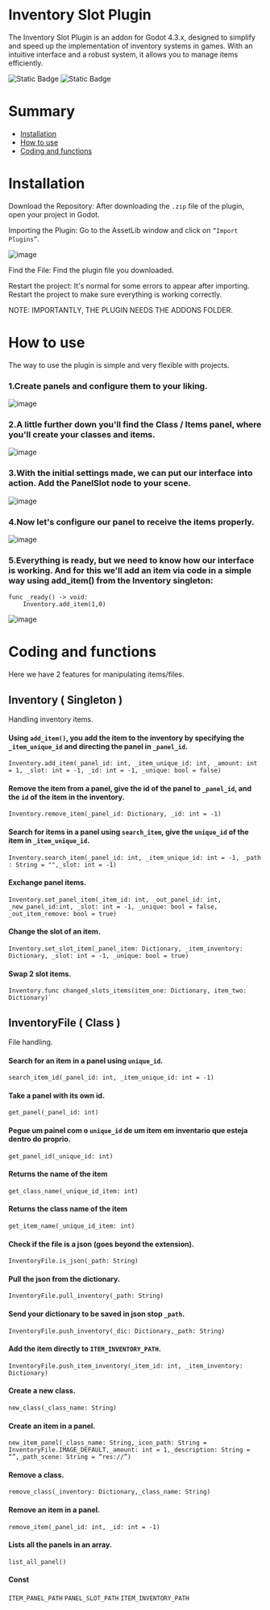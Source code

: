 
# Inventory Slot Plugin
The Inventory Slot Plugin is an addon for Godot 4.3.x, designed to simplify and speed up the implementation of inventory systems in games. With an intuitive interface and a robust system, it allows you to manage items efficiently.

<img alt="Static Badge" src="https://img.shields.io/badge/current%20version-0.8.0-red"> <img alt="Static Badge" src="https://img.shields.io/badge/godot%20version-4.3.x.stable-blue">

# Summary

- [Installation](#installation)
- [How to use](#how-to-use)
- [Coding and functions](#code-and-functions)
  
# Installation
Download the Repository:
	After downloading the `.zip` file of the plugin, open your project in Godot.

Importing the Plugin:
	Go to the AssetLib window and click on `“Import Plugins”`.

![image](https://github.com/user-attachments/assets/27baefb5-0270-48c6-a943-e276f317e269)

Find the File:
	Find the plugin file you downloaded.

Restart the project:
	It's normal for some errors to appear after importing. Restart the project to make sure everything is working correctly.

NOTE: IMPORTANTLY, THE PLUGIN NEEDS THE ADDONS FOLDER.

# How to use

  The way to use the plugin is simple and very flexible with projects.

### 1.Create panels and configure them to your liking.

![image](https://github.com/user-attachments/assets/c1e7cbeb-37ff-4cd1-b118-5ec80d8b924c)


### 2.A little further down you'll find the Class / Items panel, where you'll create your classes and items.

![image](https://github.com/user-attachments/assets/78dcb515-1a22-442f-b400-e9494b45c1d2)


### 3.With the initial settings made, we can put our interface into action. Add the PanelSlot node to your scene.

![image](https://github.com/user-attachments/assets/e8abf05a-7a47-4866-a7f7-da82fa517d1f)


### 4.Now let's configure our panel to receive the items properly.

![image](https://github.com/user-attachments/assets/3dd75d63-89f7-47a6-a2b8-8ba804122135)


### 5.Everything is ready, but we need to know how our interface is working. And for this we'll add an item via code in a simple way using add_item() from the Inventory singleton:

	func _ready() -> void:
		Inventory.add_item(1,0)

![image](https://github.com/user-attachments/assets/4f0912d9-5afe-41fe-891d-dbb15ad9845d)


# Coding and functions

  Here we have 2 features for manipulating items/files.
  
## Inventory ( Singleton )
  
  Handling inventory items.

  #### Using `add_item()`, you add the item to the inventory by specifying the `_item_unique_id` and directing the panel in `_panel_id`. 
	Inventory.add_item(_panel_id: int, _item_unique_id: int, _amount: int = 1, _slot: int = -1, _id: int = -1, _unique: bool = false)
  #### Remove the item from a panel, give the id of the panel to `_panel_id`, and the `id` of the item in the inventory.
	Inventory.remove_item(_panel_id: Dictionary, _id: int = -1)
  #### Search for items in a panel using `search_item`, give the `unique_id` of the item in `_item_unique_id`.
	Inventory.search_item(_panel_id: int, _item_unique_id: int = -1, _path : String = "",_slot: int = -1)
  #### Exchange panel items.
	Inventory.set_panel_item(_item_id: int, _out_panel_id: int, _new_panel_id:int, _slot: int = -1, _unique: bool = false, _out_item_remove: bool = true)
  #### Change the slot of an item.
	Inventory.set_slot_item(_panel_item: Dictionary, _item_inventory: Dictionary, _slot: int = -1, _unique: bool = true)
  #### Swap 2 slot items.
	Inventory.func changed_slots_items(item_one: Dictionary, item_two: Dictionary)`


## InventoryFile ( Class )
  File handling.
  
  #### Search for an item in a panel using `unique_id`.
	search_item_id(_panel_id: int, _item_unique_id: int = -1)
  #### Take a panel with its own id.
	get_panel(_panel_id: int)
  #### Pegue um painel com o `unique_id` de um item em inventario que esteja dentro do proprio.
	get_panel_id(_unique_id: int)
  #### Returns the name of the item
	get_class_name(_unique_id_item: int)
  #### Returns the class name of the item
	get_item_name(_unique_id_item: int)
  #### Check if the file is a json (goes beyond the extension).
	InventoryFile.is_json(_path: String)
  #### Pull the json from the dictionary.
	InventoryFile.pull_inventory(_path: String)
  #### Send your dictionary to be saved in json stop `_path`.
	InventoryFile.push_inventory(_dic: Dictionary,_path: String)
  #### Add the item directly to `ITEM_INVENTORY_PATH`.
	InventoryFile.push_item_inventory(_item_id: int, _item_inventory: Dictionary)
  #### Create a new class.
	new_class(_class_name: String)
  #### Create an item in a panel.
	new_item_panel(_class_name: String,_icon_path: String = InventoryFile.IMAGE_DEFAULT,_amount: int = 1,_description: String = “”,_path_scene: String = “res://”)
  #### Remove a class.
	remove_class(_inventory: Dictionary,_class_name: String)
  #### Remove an item in a panel.
	remove_item(_panel_id: int, _id: int = -1)
  #### Lists all the panels in an array.
	list_all_panel()
  #### Const
   `ITEM_PANEL_PATH`
   `PANEL_SLOT_PATH`
   `ITEM_INVENTORY_PATH`
